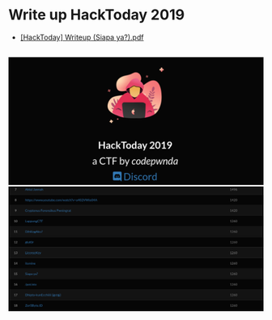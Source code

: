 # Write up HackToday 2019
- [[HackToday] Writeup (Siapa ya?).pdf](https://github.com/muhammadhendro/CTF-Writeups/blob/master/2019/HackToday%202019/%5BHackToday%5D%20Writeup%20(Siapa%20ya).pdf)<br><br>
<img src="hacktoday.png">
<img src="score.png">


